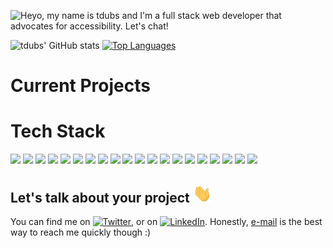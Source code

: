 ![Heyo, my name is tdubs and I'm a full stack web developer that advocates for accessibility. Let's chat!](https://github.com/tdubs42/tdubs42/blob/main/bio.gif)

![tdubs' GitHub stats](https://github-readme-stats.vercel.app/api?username=tdubs42&&count_private=true&show_icons=true&theme=gotham)
[![Top Languages](https://github-readme-stats.vercel.app/api/top-langs/?username=tdubs42&layout=compact&theme=gotham)](https://github.com/tdubs42/github-readme-stats)

# Current Projects

# Tech Stack

![](https://img.shields.io/badge/OS-Linux-informational?style=flat-square&logo=linux&logoColor=white&color=557c94)
![](https://img.shields.io/badge/OS-Windows-informational?style=flat-square&logo=windows&logoColor=white&color=557c94)
![](https://img.shields.io/badge/OS-MacOS-informational?style=flat-square&logo=macos&logoColor=white&color=557c94)
![](https://img.shields.io/badge/Editor-IntelliJ_IDEA-informational?style=flat-square&logo=intellij-idea&logoColor=white&color=557c94)
![](https://img.shields.io/badge/Editor-VS_Code-informational?style=flat-square&logo=visual-studio-code&logoColor=white&color=557c94)
![](https://img.shields.io/badge/Code-HTML-informational?style=flat-square&logo=html5&logoColor=white&color=557c94)
![](https://img.shields.io/badge/Code-CSS-informational?style=flat-square&logo=css3&logoColor=white&color=557c94)
![](https://img.shields.io/badge/Code-JavaScript-informational?style=flat-square&logo=javascript&logoColor=white&color=557c94)
![](https://img.shields.io/badge/Code-React-informational?style=flat-square&logo=react&logoColor=white&color=557c94)
![](https://img.shields.io/badge/Code-Python-informational?style=flat-square&logo=python&logoColor=white&color=557c94)
![](https://img.shields.io/badge/Code-Markdown-informational?style=flat-square&logo=markdown&logoColor=white&color=557c94)
![](https://img.shields.io/badge/Deployment-Netlify-informational?style=flat-square&logo=netlify&logoColor=white&color=557c94)
![](https://img.shields.io/badge/Deployment-Vercel-informational?style=flat-square&logo=vercel&logoColor=white&color=557c94)
![](https://img.shields.io/badge/Deployment-Heroku-informational?style=flat-square&logo=heroku&logoColor=white&color=557c94)
![](https://img.shields.io/badge/Database-SQLite-informational?style=flat-square&logo=sqlite&logoColor=white&color=557c94)
![](https://img.shields.io/badge/Database-PostgreSQL-informational?style=flat-square&logo=postgresql&logoColor=white&color=557c94)
![](https://img.shields.io/badge/Database-MongoDB-informational?style=flat-square&logo=mongodb&logoColor=white&color=557c94)
![](https://img.shields.io/badge/Tools-Figma-informational?style=flat-square&logo=figma&logoColor=white&color=557c94)
![](https://img.shields.io/badge/Tools-GIMP-informational?style=flat-square&logo=gimp&logoColor=white&color=557c94)
![](https://img.shields.io/badge/Tools-Docker-informational?style=flat-square&logo=docker&logoColor=white&color=557c94)

## Let's talk about your project <img src="https://github.com/tdubs42/tdubs42/blob/main/wave.gif" width="30px">

You can find me on [![Twitter][1.2]][1], or on [![LinkedIn][2.2]][2]. Honestly, [e-mail](mailto:tdubs@duck.com) is the best way to reach me quickly though :)

<!-- Icons -->

[1.2]: http://i.imgur.com/wWzX9uB.png (twitter icon without padding)
[2.2]: https://raw.githubusercontent.com/MartinHeinz/MartinHeinz/master/linkedin-3-16.png (LinkedIn icon without padding)

<!-- Links to your social media accounts -->

[1]: https://twitter.com/TacoBoutCode
[2]: https://www.linkedin.com/in/tdubs42


<!--
**tdubs42/tdubs42** is a ✨ _special_ ✨ repository because its `README.md` (this file) appears on your GitHub profile.

Here are some ideas to get you started:

- 🔭 I’m currently working on ...
- 🌱 I’m currently learning ...
- 👯 I’m looking to collaborate on ...
- 🤔 I’m looking for help with ...
- 💬 Ask me about ...
- 📫 How to reach me: ...
- 😄 Pronouns: ...
- ⚡ Fun fact: ...

⚡ Credits ⚡
[GIF as banner idea](https://github.com/CyrisXD/CyrisXD/blob/master/README.md?plain=1)
-->
